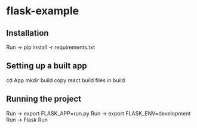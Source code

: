 # flask-example

## Installation

Run -> pip install -r requirements.txt

## Setting up a built app

cd App
mkdir build
copy react build files in build

## Running the project

Run -> export FLASK_APP=run.py
Run -> export FLASK_ENV=development
Run -> Flask Run
